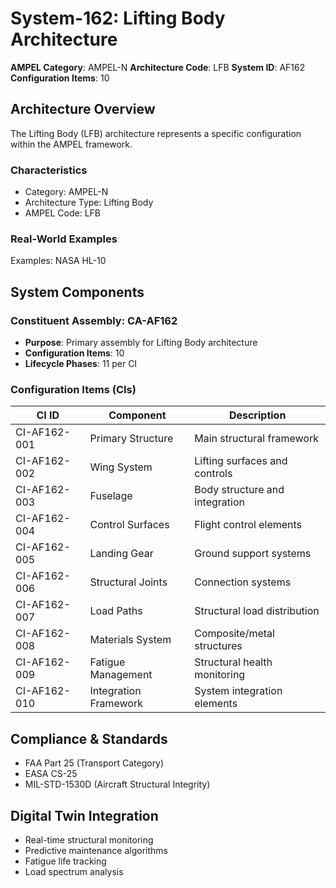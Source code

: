 # System-162: Lifting Body Architecture

**AMPEL Category**: AMPEL-N
**Architecture Code**: LFB
**System ID**: AF162
**Configuration Items**: 10

## Architecture Overview

The Lifting Body (LFB) architecture represents a specific configuration within the AMPEL framework.

### Characteristics
- Category: AMPEL-N
- Architecture Type: Lifting Body
- AMPEL Code: LFB

### Real-World Examples
Examples: NASA HL-10

## System Components

### Constituent Assembly: CA-AF162
- **Purpose**: Primary assembly for Lifting Body architecture
- **Configuration Items**: 10
- **Lifecycle Phases**: 11 per CI

### Configuration Items (CIs)

| CI ID | Component | Description |
|-------|-----------|-------------|
| CI-AF162-001 | Primary Structure | Main structural framework |
| CI-AF162-002 | Wing System | Lifting surfaces and controls |
| CI-AF162-003 | Fuselage | Body structure and integration |
| CI-AF162-004 | Control Surfaces | Flight control elements |
| CI-AF162-005 | Landing Gear | Ground support systems |
| CI-AF162-006 | Structural Joints | Connection systems |
| CI-AF162-007 | Load Paths | Structural load distribution |
| CI-AF162-008 | Materials System | Composite/metal structures |
| CI-AF162-009 | Fatigue Management | Structural health monitoring |
| CI-AF162-010 | Integration Framework | System integration elements |

## Compliance & Standards
- FAA Part 25 (Transport Category)
- EASA CS-25
- MIL-STD-1530D (Aircraft Structural Integrity)

## Digital Twin Integration
- Real-time structural monitoring
- Predictive maintenance algorithms
- Fatigue life tracking
- Load spectrum analysis
